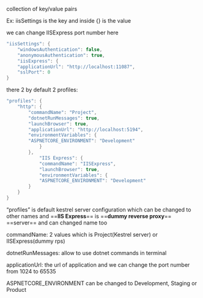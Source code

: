 collection of key/value pairs

Ex: iisSettings is the key and inside {} is the value

we can change IISExpress port number here

```C#
"iisSettings": {
	"windowsAuthentication": false,
	"anonymousAuthentication": true,
	"iisExpress": {
	"applicationUrl": "http://localhost:11087",
	"sslPort": 0
}
```

  

there 2 by default 2 profiles:

```C#
"profiles": {
	"http": {
		"commandName": "Project",
		"dotnetRunMessages": true,
		"launchBrowser": true,
		"applicationUrl": "http://localhost:5194",
		"environmentVariables": {
		"ASPNETCORE_ENVIRONMENT": "Development"
			}
		},
			"IIS Express": {
			"commandName": "IISExpress",
			"launchBrowser": true,
			"environmentVariables": {
			"ASPNETCORE_ENVIRONMENT": "Development"
		}
	}
}
```

“profiles” is default kestrel server configuration which can be changed to other names and ==**IIS Express**== is ==**dummy reverse proxy**== ==server== and can changed name too

commandName: 2 values which is Project(Kestrel server) or IISExpress(dummy rps)

dotnetRunMessages: allow to use dotnet commands in terminal

applicationUrl: the url of application and we can change the port number from 1024 to 65535

ASPNETCORE_ENVIRONMENT can be changed to Development, Staging or Product